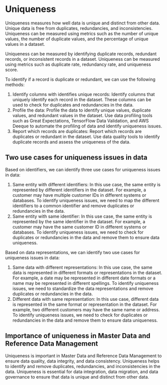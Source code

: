 # Uniqueness

Uniqueness measures how well data is unique and distinct from other data. Unique data is free from duplicates, redundancies, and inconsistencies. Uniqueness can be measured using metrics such as the number of unique values, the number of duplicate values, and the percentage of unique values in a dataset.

Uniqueness can be measured by identifying duplicate records, redundant records, or inconsistent records in a dataset. Uniqueness can be measured using metrics such as duplicate rate, redundancy rate, and uniqueness score.

To identify if a record is duplicate or redundant, we can use the following methods:

1. Identify columns with identifies unique records: Identify columns that uniquely identify each record in the dataset. These columns can be used to check for duplicates and redundancies in the data.
2. Profile the data: Profile the data to identify unique values, duplicate values, and redundant values in the dataset. Use data profiling tools such as Great Expectations, TensorFlow Data Validation, and AWS Deeque to automate the profiling of data and identify uniqueness issues.
3. Report which records are duplicates: Report which records are duplicates or redundant in the dataset. Use data quality tools to identify duplicate records and assess the uniqueness of the data.

## Two use cases for uniqueness issues in data

Based on identifiers, we can identify three use cases for uniqueness issues in data:
1. Same entity with different identifiers: In this use case, the same entity is represented by different identifiers in the dataset. For example, a customer may have multiple customer IDs in different systems or databases. To identify uniqueness issues, we need to map the different identifiers to a common identifier and remove duplicates or redundancies in the data.
2. Same entity with same identifier: In this use case, the same entity is represented by the same identifier in the dataset. For example, a customer may have the same customer ID in different systems or databases. To identify uniqueness issues, we need to check for duplicates or redundancies in the data and remove them to ensure data uniqueness.

Based on data representations, we can identify two use cases for uniqueness issues in data:
1. Same data with different representations: In this use case, the same data is represented in different formats or representations in the dataset. For example, a date may be represented in different date formats or a name may be represented in different spellings. To identify uniqueness issues, we need to standardize the data representations and remove duplicates or redundancies in the data.
2. Different data with same representation: In this use case, different data is represented in the same format or representation in the dataset. For example, two different customers may have the same name or address. To identify uniqueness issues, we need to check for duplicates or redundancies in the data and remove them to ensure data uniqueness.

## Importance of uniqueness in Master Data and Reference Data Management

Uniqueness is important in Master Data and Reference Data Management to ensure data quality, data integrity, and data consistency. Uniqueness helps to identify and remove duplicates, redundancies, and inconsistencies in the data. Uniqueness is essential for data integration, data migration, and data governance to ensure that data is unique and distinct from other data.

